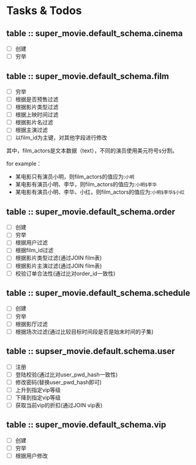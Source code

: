 # Tasks & Todos

## table :: super_movie.default_schema.cinema

- [ ] 创建
- [ ] 穷举

## table :: super_movie.default_schema.film

- [ ] 穷举
- [ ] 根据是否预售过滤
- [ ] 根据影片类型过滤
- [ ] 根据上映时间过滤
- [ ] 根据影片名过滤
- [ ] 根据主演过滤
- [ ] 以film_id为主键，对其他字段进行修改

其中，film_actors是文本数据（text），不同的演员使用美元符号`$`分割。

for example：

- 某电影只有演员小明，则film_actors的值应为:`小明`
- 某电影有演员小明、李华，则film_actors的值应为:`小明$李华`
- 某电影有演员小明、李华、小红，则film_actors的值应为:`小明$李华$小红`

## table :: super_movie.default_schema.order

- [ ] 创建
- [ ] 穷举
- [ ] 根据用户过滤
- [ ] 根据film_id过滤
- [ ] 根据影片类型过滤(通过JOIN film表)
- [ ] 根据影片主演过滤(通过JOIN film表)
- [ ] 校验订单合法性(通过比对order_id一致性)

## table :: super_movie.default_schema.schedule

- [ ] 创建
- [ ] 穷举
- [ ] 根据影厅过滤
- [ ] 根据场次过滤(通过比较目标时间段是否是始末时间的子集)

## table :: supser_movie.default.schema.user

- [ ] 注册
- [ ] 登陆校验(通过比对user_pwd_hash一致性)
- [ ] 修改密码(替换user_pwd_hash即可)
- [ ] 上升到指定vip等级
- [ ] 下降到指定vip等级
- [ ] 获取当前vip的折扣(通过JOIN vip表)

## table ::  super_movie.default_schema.vip

- [ ] 创建
- [ ] 穷举
- [ ] 根据用户修改
